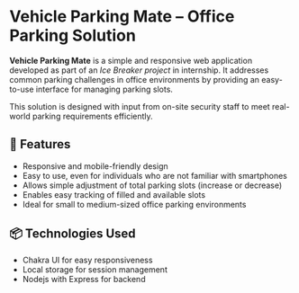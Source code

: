 # Vehicle Parking Mate – Office Parking Solution

**Vehicle Parking Mate** is a simple and responsive web application developed as part of an *Ice Breaker project* in internship. It addresses common parking challenges in office environments by providing an easy-to-use interface for managing parking slots.

This solution is designed with input from on-site security staff to meet real-world parking requirements efficiently.

## 🚗 Features

- Responsive and mobile-friendly design
- Easy to use, even for individuals who are not familiar with smartphones
- Allows simple adjustment of total parking slots (increase or decrease)
- Enables easy tracking of filled and available slots
- Ideal for small to medium-sized office parking environments

## 📦 Technologies Used

- Chakra UI for easy responsiveness
- Local storage for session management
- Nodejs with Express for backend

